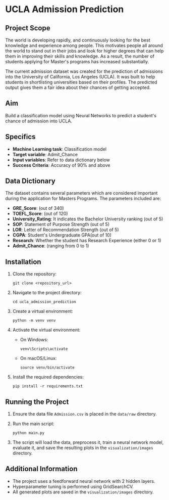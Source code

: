 # UCLA Admission Prediction

## Project Scope

The world is developing rapidly, and continuously looking for the best knowledge and experience among people. This motivates people all around the world to stand out in their jobs and look for higher degrees that can help them in improving their skills and knowledge. As a result, the number of students applying for Master's programs has increased substantially.

The current admission dataset was created for the prediction of admissions into the University of California, Los Angeles (UCLA). It was built to help students in shortlisting universities based on their profiles. The predicted output gives them a fair idea about their chances of getting accepted.

## Aim

Build a classification model using Neural Networks to predict a student's chance of admission into UCLA.

## Specifics

- **Machine Learning task**: Classification model
- **Target variable**: Admit_Chance
- **Input variables**: Refer to data dictionary below
- **Success Criteria**: Accuracy of 90% and above

## Data Dictionary

The dataset contains several parameters which are considered important during the application for Masters Programs. The parameters included are:

- **GRE_Score**: (out of 340)
- **TOEFL_Score**: (out of 120)
- **University_Rating**: It indicates the Bachelor University ranking (out of 5)
- **SOP**: Statement of Purpose Strength (out of 5)
- **LOR**: Letter of Recommendation Strength (out of 5)
- **CGPA**: Student's Undergraduate GPA(out of 10)
- **Research**: Whether the student has Research Experience (either 0 or 1)
- **Admit_Chance**: (ranging from 0 to 1)

## Installation

1. Clone the repository:
    ```
    git clone <repository_url>
    ```

2. Navigate to the project directory:
    ```
    cd ucla_admission_prediction
    ```

3. Create a virtual environment:
    ```
    python -m venv venv
    ```

4. Activate the virtual environment:
    - On Windows:
      ```
      venv\Scripts\activate
      ```
    - On macOS/Linux:
      ```
      source venv/bin/activate
      ```

5. Install the required dependencies:
    ```
    pip install -r requirements.txt
    ```

## Running the Project

1. Ensure the data file `Admission.csv` is placed in the `data/raw` directory.

2. Run the main script:
    ```
    python main.py
    ```

3. The script will load the data, preprocess it, train a neural network model, evaluate it, and save the resulting plots in the `visualization/images` directory.

## Additional Information

- The project uses a feedforward neural network with 2 hidden layers.
- Hyperparameter tuning is performed using GridSearchCV.
- All generated plots are saved in the `visualization/images` directory.
